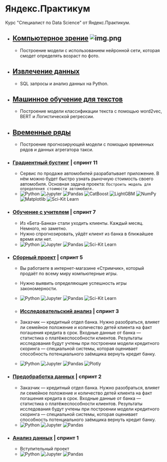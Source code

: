 # Яндекс.Практикум

Курс "Специалист по  Data Science" от Яндекс.Практикум.

- ## [Компьютерное зрение](https://github.com/GoshaTraksel/yandex.praktikum/tree/main/computer_vision) ![img.png](https://i.imgur.com/7EUPzwP.png)
  - Построение модели с использованием нейронной сети, которая смодет определять возраст по фото.

- ## [Извлечение данных](https://github.com/GoshaTraksel/yandex.praktikum/tree/main/data_extraction)
  - SQL запросы и анализ данных на Python.

- ## [Машинное обучение для текстов](https://github.com/GoshaTraksel/yandex.praktikum/tree/main/nlp)
  - Построение модели классификации текста с помощью word2vec, BERT и Логистической регрессии.

- ## [Временные ряды](https://github.com/GoshaTraksel/yandex.praktikum/tree/main/time_series)
  - Построение прогнозирующей модели с помощью временных рядов и данных агрегатора такси.

- ### [Градиентный бустинг](https://github.com/GoshaTraksel/yandex.praktikum/tree/main/gradient_boosting) | спринт 11
  - Сервис по продаже автомобилей разрабатывает приложение. В нём можно будет быстро узнать рыночную стоимость своего автомобиля. Основная задача проекта: `Построить модель для определения стоимости автомобиля.`
  - ![Python](https://img.shields.io/badge/Python-grey) ![Jupyter](https://img.shields.io/badge/Jupyter-grey) ![Pandas](https://img.shields.io/badge/Pandas-grey) ![CatBoost](https://img.shields.io/badge/CatBoost-grey) ![LightGBM](https://img.shields.io/badge/LightGBM-grey) ![NumPy](https://img.shields.io/badge/NumPy-grey) ![Matplotlib](https://img.shields.io/badge/Seaborn-grey) ![Sci-Kit Learn](https://img.shields.io/badge/Sklearn-grey)

- ### [Обучение с учителем](https://github.com/GoshaTraksel/yandex.praktikum/tree/main/supervised_learning) | спринт 7
  - Из «Бета-Банка» стали уходить клиенты. Каждый месяц. Немного, но заметно.
  - Нужно спрогнозировать, уйдёт клиент из банка в ближайшее время или нет.
  - ![Python](https://img.shields.io/badge/Python-grey) ![Jupyter](https://img.shields.io/badge/Jupyter-grey) ![Pandas](https://img.shields.io/badge/Pandas-grey) ![Sci-Kit Learn](https://img.shields.io/badge/Sklearn-grey)

- ### [Сборный проект](https://github.com/GoshaTraksel/yandex.praktikum/tree/main/modular_project) | спринт 5
  - Вы работаете в интернет-магазине «Стримчик», который продаёт по всему миру компьютерные игры.  
  - Нужно выявить определяющие успешность игры закономерности.
  - ![Python](https://img.shields.io/badge/Python-grey) ![Jupyter](https://img.shields.io/badge/Jupyter-grey) ![Pandas](https://img.shields.io/badge/Pandas-grey) ![Sci-Kit Learn](https://img.shields.io/badge/Sklearn-grey)

  - ### [Исследовательский анализ](https://github.com/GoshaTraksel/yandex.praktikum/tree/main/exploratory_analysis) | спринт 3
  - Заказчик — кредитный отдел банка. Нужно разобраться, влияет ли семейное положение и количество детей клиента на факт погашения кредита в срок. Входные данные от банка — статистика о платёжеспособности клиентов. Результаты исследования будут учтены при построении модели кредитного скоринга — специальной системы, которая оценивает способность потенциального заёмщика вернуть кредит банку.
  - ![Python](https://img.shields.io/badge/Python-grey) ![Jupyter](https://img.shields.io/badge/Jupyter-grey) ![Pandas](https://img.shields.io/badge/Pandas-grey)
  ![Plotly](https://img.shields.io/badge/Plotly-grey)

- ### [Предобработка данных](https://github.com/GoshaTraksel/yandex.praktikum/tree/main/data_preprocessing) | спринт 2
  - Заказчик — кредитный отдел банка. Нужно разобраться, влияет ли семейное положение и количество детей клиента на факт погашения кредита в срок. Входные данные от банка — статистика о платёжеспособности клиентов. Результаты исследования будут учтены при построении модели кредитного скоринга — специальной системы, которая оценивает способность потенциального заёмщика вернуть кредит банку.
  - ![Python](https://img.shields.io/badge/Python-grey) ![Jupyter](https://img.shields.io/badge/Jupyter-grey) ![Pandas](https://img.shields.io/badge/Pandas-grey)

  
- ### [Анализ данных](https://github.com/GoshaTraksel/yandex.praktikum/tree/main/big_city_music) | спринт 1
  - Вступительный проект
  - ![Python](https://img.shields.io/badge/Python-grey) ![Jupyter](https://img.shields.io/badge/Jupyter-grey) ![Pandas](https://img.shields.io/badge/Pandas-grey) 